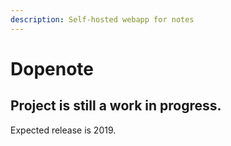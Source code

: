 ```yaml
---
description: Self-hosted webapp for notes
---
```


# Dopenote

## Project is still a work in progress.

Expected release is 2019.


